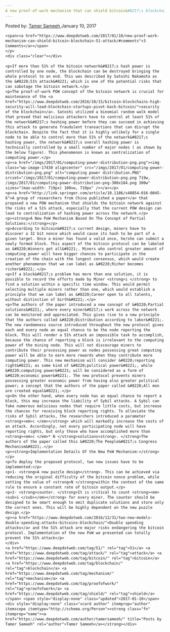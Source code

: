 ```yaml
---
A new proof-of-work mechanism that can shield bitcoin&#8217;s blockchain against the 51% attack
---
```

<article class="post-listing post-17426 post type-post status-publish format-standard has-post-thumbnail hentry  tag-4811 tag-attack tag-bitcoin tag-blockchain tag-mechanism tag-proofofwork tag-shield">
    <div class="post-inner">
        <span>Posted by: <a href="https://www.deepdotweb.com/author/tamersameeh/" title="">Tamer Sameeh </a></span>
    <span>January 10, 2017</span>
    
    <span><a href="https://www.deepdotweb.com/2017/01/10/new-proof-work-mechanism-can-shield-bitcoin-blockchain-51-attack/#comments">3 Comments</a></span>
    </p>
    <div class="clear"></div>
    
    <p>If more than 51% of the bitcoin network&#8217;s hash power is controlled by one node, the blockchain can be destroyed bringing the whole protocol to an end. This was described by Satoshi Nakamoto as the &#8220;51% attack&#8221; which is one of the potential risks that can sabotage the bitcoin network.</p>
    <p>The proof-of-work POW concept of the bitcoin network is crucial for maintenance of the <a href="https://www.deepdotweb.com/2016/10/15/bitcoin-blockchains-high-security-will-lead-blockchain-startups-pivot-back-bitcoin/">security of the blockchain</a>. Satoshi utilized a binomial random walk model that proved that malicious attackers have to control at least 51% of the network&#8217;s hashing power before they can succeed in achieving this attack to generate fraudulent transactions that can disrupt the blockchain. Despite the fact that it is highly unlikely for a single node to be able to control more than 51% of the network&#8217;s hashing power, the network&#8217;s overall hashing power is technically controlled by a small number of major nodes ( as shown by the below figure). This phenomenon is known as centralization of computing power.</p>
    <p><a href="/imgs/2017/01/computing-power-distribution-png.png"><img class="wp-image-17430 aligncenter" src="/imgs/2017/01/computing-power-distribution-png.png" alt="computing power distribution.PNG" srcset="/imgs/2017/01/computing-power-distribution-png.png 719w, /imgs/2017/01/computing-power-distribution-png-300x184.png 300w" sizes="(max-width: 719px) 100vw, 719px" /></a></p>
    <p><a href="http://link.springer.com/article/10.1186/s40854-016-0045-6">A group of researchers from China published a paper</a> that proposed a new POW mechanism that shields the bitcoin network against the risks of a 51% attack, especially that the current POW design can lead to centralization of hashing power across the network.</p>
    <p><strong>A New PoW Mechanism Based On The Concept of Partial Solutions:</strong></p>
    <p>According to bitcoin&#8217;s current design, miners have to discover a 32 bit nonce which would cause its hash to be part of a given target. Once a miner has found a valid once, he/she can submit a newly formed block. This aspect of the bitcoin protocol can be labeled as &#8220;Winners get all&#8221;. Miners who control greater amount of computing power will have bigger chances to participate in the creation of the chain with the longest consensus, which would create another phenomenon that we can label as &#8220;Richer becomes richer&#8221;.</p>
    <p>If a block&#8217;s problem has more than one solution, it is possible to record the efforts made by Miner <strong>i </strong> to find a solution within a specific time window. This would permit selecting multiple miners rather than one, which would establish a principle that we can label as &#8220;Career open to all talents, without distinction of birth&#8221;.</p>
    <p>The authors of the paper introduced a new concept of &#8220;Partial solutions&#8221;, where every miner&#8217;s work across the network can be monitored and appreciated. This gives rise to a new principle that the authors called &#8220;Distribution according to labor&#8221;. The new randomness source introduced throughout the new protocol gives each and every node an equal chance to be the node reporting the block. This will render a 51% attack an impossible task to accomplish, because the chance of reporting a block is irrelevant to the computing power of the mining node. This will not discourage miners to contribute their processing power as nodes possessing great computing power will be able to earn more rewards when they contribute more computing power. This new mechanism will consider &#8220;reporting right&#8221; as some kind of &#8220;political power&#8221;, while &#8220;computing power&#8221; will be considered as a form of &#8220;economic power&#8221;. The new protocol prevents miners possessing greater economic power from having also greater political power; a concept that the authors of the paper called &#8220;All men are created equal&#8221;.</p>
    <p>On the other hand, when every node has an equal chance to report a block, this may increase the liability of Sybil attacks. A Sybil can fake numerous malicious nodes that require little costs, but increase the chances for receiving block reporting rights. To alleviate the risks of Sybil attacks, the researchers introduced a parameter <strong><em>c </em></strong> which will markedly increase the costs of an attack. Accordingly, not every participating node will have reporting rights, but only those who have accomplished more than <strong><em>c </em>* N </strong>solutions<strong>. </strong>The authors of the paper called this &#8220;The People&#8217;s Congress Mechanism&#8221;.</p>
    <p><strong>Implementation Details Of the New PoW Mechanism:</strong></p>
    <p>To deploy the proposed protocol, two new issues have to be implemented:</p>
    <p>1- <strong>A new puzzle design</strong>. This can be achieved via reducing the original difficulty of the bitcoin nonce problem, while setting the value of <strong>N </strong>within the context of the same rule to ensure a constant rate of bitcoin output.</p>
    <p>2- <strong>counter. </strong>It is critical to count <strong><em><sub>i </sub></em></strong> for every miner. The counter should be designed to be smart enough to omit duplicate solutions and store only the correct ones. This will be highly dependent on the new puzzle design.</p>
    <p><a href="https://www.deepdotweb.com/2016/12/31/two-new-models-double-spending-attacks-bitcoins-blockchain/">Double spending attacks</a> and the 51% attack are major risks endangering the bitcoin protocol. Implementation of the new PoW we presented can totally prevent the 51% attack</p>
    </div>
    <a href="https://www.deepdotweb.com/tag/51/" rel="tag">51</a> <a href="https://www.deepdotweb.com/tag/attack/" rel="tag">attack</a> <a href="https://www.deepdotweb.com/tag/bitcoin/" rel="tag">bitcoin</a> <a href="https://www.deepdotweb.com/tag/blockchain/" rel="tag">blockchain</a> <a href="https://www.deepdotweb.com/tag/mechanism/" rel="tag">mechanism</a> <a href="https://www.deepdotweb.com/tag/proofofwork/" rel="tag">proofofwork</a> <a href="https://www.deepdotweb.com/tag/shield/" rel="tag">shield</a></span> <span style="display:none" class="updated">2017-01-10</span>
    <div style="display:none" class="vcard author" itemprop="author" itemscope itemtype="http://schema.org/Person"><strong class="fn" itemprop="name"><a href="https://www.deepdotweb.com/author/tamersameeh/" title="Posts by Tamer Sameeh" rel="author">Tamer Sameeh</a></strong></div>
    
